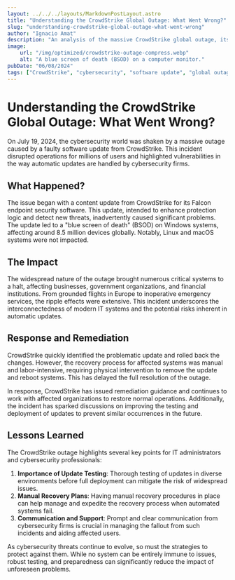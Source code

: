 ```yaml
---
layout: ../../../layouts/MarkdownPostLayout.astro
title: "Understanding the CrowdStrike Global Outage: What Went Wrong?"
slug: "understanding-crowdstrike-global-outage-what-went-wrong"
author: "Ignacio Amat"
description: "An analysis of the massive CrowdStrike global outage, its impact, and lessons learned for cybersecurity professionals."
image:
    url: "/img/optimized/crowdstrike-outage-compress.webp"
    alt: "A blue screen of death (BSOD) on a computer monitor."
pubDate: "06/08/2024"
tags: ["CrowdStrike", "cybersecurity", "software update", "global outage", "IT management"]
---
```

# Understanding the CrowdStrike Global Outage: What Went Wrong?

On July 19, 2024, the cybersecurity world was shaken by a massive outage caused by a faulty software update from CrowdStrike. This incident disrupted operations for millions of users and highlighted vulnerabilities in the way automatic updates are handled by cybersecurity firms.

## What Happened?

The issue began with a content update from CrowdStrike for its Falcon endpoint security software. This update, intended to enhance protection logic and detect new threats, inadvertently caused significant problems. The update led to a "blue screen of death" (BSOD) on Windows systems, affecting around 8.5 million devices globally. Notably, Linux and macOS systems were not impacted.

## The Impact

The widespread nature of the outage brought numerous critical systems to a halt, affecting businesses, government organizations, and financial institutions. From grounded flights in Europe to inoperative emergency services, the ripple effects were extensive. This incident underscores the interconnectedness of modern IT systems and the potential risks inherent in automatic updates.

## Response and Remediation

CrowdStrike quickly identified the problematic update and rolled back the changes. However, the recovery process for affected systems was manual and labor-intensive, requiring physical intervention to remove the update and reboot systems. This has delayed the full resolution of the outage.

In response, CrowdStrike has issued remediation guidance and continues to work with affected organizations to restore normal operations. Additionally, the incident has sparked discussions on improving the testing and deployment of updates to prevent similar occurrences in the future.

## Lessons Learned

The CrowdStrike outage highlights several key points for IT administrators and cybersecurity professionals:

1. **Importance of Update Testing**: Thorough testing of updates in diverse environments before full deployment can mitigate the risk of widespread issues.
2. **Manual Recovery Plans**: Having manual recovery procedures in place can help manage and expedite the recovery process when automated systems fail.
3. **Communication and Support**: Prompt and clear communication from cybersecurity firms is crucial in managing the fallout from such incidents and aiding affected users.

As cybersecurity threats continue to evolve, so must the strategies to protect against them. While no system can be entirely immune to issues, robust testing, and preparedness can significantly reduce the impact of unforeseen problems.


<style>
    article {
        text-wrap: pretty;
    }
    
    article h3 {
    font-weight: bold;
      font-size: 1.5em;
      margin-top: 1.5em;
    }

article p {
    margin: 10px 0;
}

article ul, article ol {
    list-style-type: circle;
    margin: 10px 0 10px 20px;
}

article li h4 {
    /* add soft light font */
    font-weight: lighter;
    font-style: italic;
}

article blockquote {
    border-left: 4px solid #ddd;
    padding-left: 15px;
    color: #666;
    margin: 20px 0;
    font-style: italic;
}

article p a {
      cursor: pointer;
  display: inline-flex;
  align-items: center;
  padding: 0.5rem 1rem; /* py-2 px-4 */
  font-size: 0.875rem; /* text-sm */
  font-weight: 500; /* font-medium */
  color: #1f2937; /* text-gray-900 */
  background-color: #ffffff; /* bg-white */
  border: 1px solid #e5e7eb; /* border border-gray-200 */
  border-radius: 0.5rem; /* rounded-lg */
  transition: all 0.2s ease-in-out; /* transition */
}

article p a:hover {
    background-color: #f3f4f6; /* hover:bg-gray-100 */
  color: rgba(234, 179, 8, 0.9); /* hover:text-yellow-500/90 */
}

article p a:focus {
    z-index: 10; /* focus:z-10 */
  outline: none; /* focus:outline-none */
  border-color: #e5e7eb; /* focus:ring-gray-200 */
  box-shadow: 0 0 0 2px #e5e7eb; /* focus:ring-2 */
  color: rgba(234, 179, 8, 0.9); /* focus:text-yellow-500/90 */
}

article code {
    background-color: #f5f5f5;
    padding: 2px 4px;
    border-radius: 4px;
    font-family: 'Courier New', Courier, monospace;
}

article pre {
    background-color: #f5f5f5;
    padding: 10px;
    border-radius: 4px;
    overflow-x: auto;
}

@media (min-width: 601px) and (max-width: 1024px) {
    article {
        padding: 40px;
    }
}

@media (max-width: 600px) { 
    article {
      padding: 30px;
    }

 }
</style>